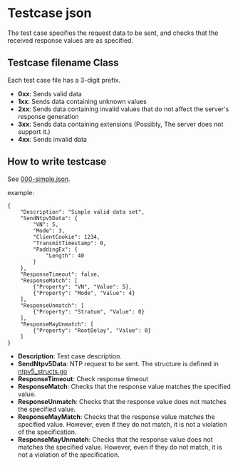 # Testcase json
The test case specifies the request data to be sent, and checks that the received response values are as specified.

## Testcase filename Class
Each test case file has a 3-digit prefix.

- **0xx**: Sends valid data
- **1xx**: Sends data containing unknown values 
- **2xx**: Sends data containing invalid values that do not affect the server's response generation
- **3xx**: Sends data containing extensions (Possibly, The server does not support it.)
- **4xx**: Sends invalid data

## How to write testcase
See [000-simple.json](https://github.com/flano-yuki/ntp5-go-exp/blob/maub/testcase/000-simple.json).

example: 
```
{
	"Description": "Simple valid data set",
	"SendNtpv5Data": {
		"VN": 5,
		"Mode": 3,
		"ClientCookie": 1234,
		"TransmitTimestamp": 0,
		"PaddingEx": {
			"Length": 40
		}
	},
	"ResponseTimeout": false,
	"ResponseMatch": [
		{"Property": "VN", "Value": 5},
		{"Property": "Mode", "Value": 4}
	],
	"ResponseUnmatch": [
		{"Property": "Stratum", "Value": 0}
	],
	"ResponseMayUnmatch": [
		{"Property": "RootDelay", "Value": 0}
	]
}

```

- **Description**: Test case description.
- **SendNtpv5Data**: NTP request to be sent. The structure is defined in [ntpv5_structs.go](https://github.com/flano-yuki/ntp5-go-exp/blob/featuer/test/internal/ntpv5/ntpv5_structs.go)
- **ResponseTimeout**: Check response timeout
- **ResponseMatch**: Checks that the response value matches the specified value.
- **ResponseUnmatch**: Checks that the response value does not matches the specified value.
- **ResponseMayMatch**: Checks that the response value matches the specified value. However, even if they do not match, it is not a violation of the specification.
- **ResponseMayUnmatch**: Checks that the response value does not matches the specified value. However, even if they do not match, it is not a violation of the specification.
